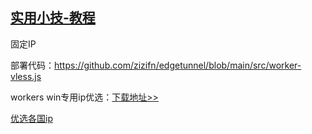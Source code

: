 
## [实用小技-教程](https://jdssl.top/index.php/2023/07/21/2023vpn/)
固定IP

部署代码：https://github.com/zizifn/edgetunnel/blob/main/src/worker-vless.js

workers win专用ip优选：[下载地址>>](https://jdssl.top/wp-content/uploads/2023/07/works%E4%B8%93%E7%94%A8ip%E4%BC%98%E9%80%89.zip)

[优选各国ip](https://www.youtube.com/watch?v=59THrmJhmAw)
